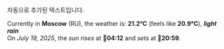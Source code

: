 
자동으로 추가된 텍스트입니다.

<!--START_SECTION:weather:moscow-->
Currently in **Moscow** (RU), the weather is: **21.2°C** (feels like **20.9°C**), ***light rain***<br/>
On *July 19, 2025*, the *sun rises* at 🌅**04:12** and *sets* at 🌇**20:59**.
<!--END_SECTION:weather-->
